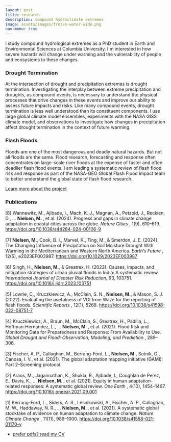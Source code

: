 ```yaml
---
layout: post
title: research
description: compound hydroclimate extremes
image: assets/images/frozen-water-wide.png
nav-menu: true
---
```



<!-- Content -->
<p>I study compound hydrological extremes as a PhD student in Earth and Environmental Sciences at Columbia University. I'm interested in how severe hazards will change under warming and the vulnerability of people and ecosystems to these changes. </p>
<div class="row">
	<div class="6u 12u$(small)">
		<h3>Drought Termination</h3>
		<p>At the intersection of drought and precipitation extremes is drought termination. Investigating the interplay between extreme precipitation and droughts, as compound events, is necessary to understand the physical processes that drive changes in these events and improve our ability to assess future impacts and risks. Like many compound events, drought termination is less well understood than its constituent components. I use large global climate model ensembles, experiments with the NASA GISS climate model, and observations to investigate how changes in precipitation affect drought termination in the context of future warming. </p>
	</div>
	<div class="6u$ 12u$(small)">
		<h3>Flash Floods</h3>
		<p> Floods are one of the most dangerous and deadly natural hazards. But not all floods are the same. Flood research, forecasting and response often concentrates on large-scale river floods at the expense of faster and often deadlier flash flood events. I am leading a systematic review of flash flood risk and response as part of the NASA-GEO Global Flash Flood Impact team to better understand the global state of flash flood research.
		</p>
		<p> <a href="https://geo.floods.global/" class="button">Learn more about the project</a> </p>
	</div>

<div> 
<h3> Publications </h3>
<p>


[8] Wannewitz, M., Ajibade, I., Mach, K. J., Magnan, A., Petzold, J., Reckien, D., ... <b> Nielsen, M. </b>, et al. (2024). Progress and gaps in climate change adaptation in coastal cities across the globe. <i> Nature Cities </i>, 1(9), 610–619. <a href = "https://doi.org/10.1038/s44284-024-00106-9"> https://doi.org/10.1038/s44284-024-00106-9</a>
	<br> <br>
[7] <b>Nielsen, M.</b>, Cook, B. I., Marvel, K., Ting, M., & Smerdon, J. E. (2024). The Changing Influence of Precipitation on Soil Moisture Drought With Warming in the Mediterranean and Western North America. <i> Earth’s Future </i>, 12(5), e2023EF003987. https://doi.org/10.1029/2023EF003987
	<br> <br>
[6] Singh, H., <b>Nielsen, M.</b>, & Greatrex, H. (2023). Causes, impacts, and mitigation strategies of urban pluvial floods in India: A systematic review. <i> International Journal of Disaster Risk Reduction</i>, 93, 103751. https://doi.org/10.1016/j.ijdrr.2023.103751
	<br> <br>
[5] Lowrie, C., Kruczkiewicz, A., McClain, S. N., <b>Nielsen, M.</b>, & Mason, S. J. (2022). Evaluating the usefulness of VGI from Waze for the reporting of flash floods. <i> Scientific Reports </i>, 12(1), 5268. https://doi.org/10.1038/s41598-022-08751-7
	<br> <br>
[4] Kruczkiewicz, A., Braun, M., McClain, S., Greatrex, H., Padilla, L., Hoffman‐Hernandez, L., ... <b> Nielsen, M. </b>, et al. (2021). Flood Risk and Monitoring Data for Preparedness and Response: From Availability to Use. <i>Global Drought and Flood: Observation, Modeling, and Prediction </i>, 289–306.
	<br> <br>
[3] Fischer, A. P., Callaghan, M., Berrang-Ford, L., <b>Nielsen, M.</b>, Sotnik, G., Canosa, I. V., et al. (2021). The global adaptation mapping initiative (GAMI): Part 2–Screening protocol.
	<br> <br>
[2] Araos, M., Jagannathan, K., Shukla, R., Ajibade, I., Coughlan de Perez, E., Davis, K., ... <b> Nielsen, M. </b>, et al. (2021). Equity in human adaptation-related responses: A systematic global review. <i> One Earth </i>, 4(10), 1454–1467. https://doi.org/10.1016/j.oneear.2021.09.001
	<br> <br>
[1] Berrang-Ford, L., Siders, A. R., Lesnikowski, A., Fischer, A. P., Callaghan, M. W., Haddaway, N. R., ... <b> Nielsen, M. </b>, et al. (2021). A systematic global stocktake of evidence on human adaptation to climate change. <i> Nature Climate Change </i>, 11(11), 989–1000. https://doi.org/10.1038/s41558-021-01170-y

</p>
</div>

<div class="6u$ 12u$(medium)">
<ul class="actions">
	<li><a href="assets/pdfs/miv_CV.pdf" class="button special">prefer pdfs? read my CV</a></li>
	<!-- <li><a href="#" class="button">Default</a></li> --> 
</ul>
</div>


<!-- TO DO: Add select publications --> 

